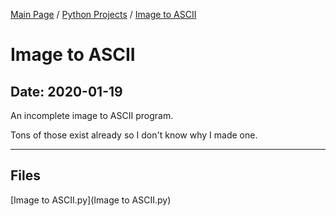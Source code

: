 [Main Page](/) / [Python Projects](/python) / [Image to ASCII](/python/2020-01-13_Text_Based_Novel_Game)

# Image to ASCII

## Date: 2020-01-19

An incomplete image to ASCII program.

Tons of those exist already so I don't know why I made one.

-----

## Files

[Image to ASCII.py](Image to ASCII.py)